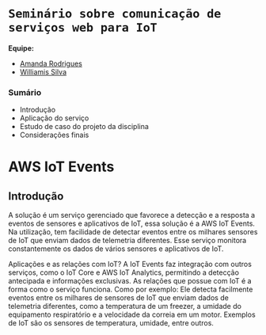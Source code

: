 # `Seminário sobre comunicação de serviços web para IoT`


**Equipe:**
- [Amanda Rodrigues](https://github.com/amanda-rosa)
- [Williamis Silva](https://github.com/William-silva-Developer)


### Sumário

- Introdução
- Aplicação do serviço
- Estudo de caso do projeto da disciplina
- Considerações finais


# AWS IoT Events 

## Introdução

 A solução é um serviço gerenciado que favorece a detecção e a resposta a eventos de sensores e aplicativos de IoT, essa solução é a AWS IoT Events. Na utilização, tem facilidade de detectar eventos entre os milhares sensores de IoT que enviam dados de telemetria diferentes. Esse serviço monitora constantemente os dados de vários sensores e aplicativos de IoT.

Aplicações e as relações com IoT? A IoT Events faz integração com outros serviços, como o IoT Core e AWS IoT Analytics, permitindo a detecção antecipada e informações exclusivas.
As relações que possue com IoT é a forma como o serviço funciona. Como por exemplo: Ele detecta facilmente eventos entre os milhares de sensores de IoT que enviam dados de telemetria diferentes, como a temperatura de um freezer, a umidade do equipamento respiratório e a velocidade da correia em um motor. Exemplos de IoT são os sensores de temperatura, umidade, entre outros.

